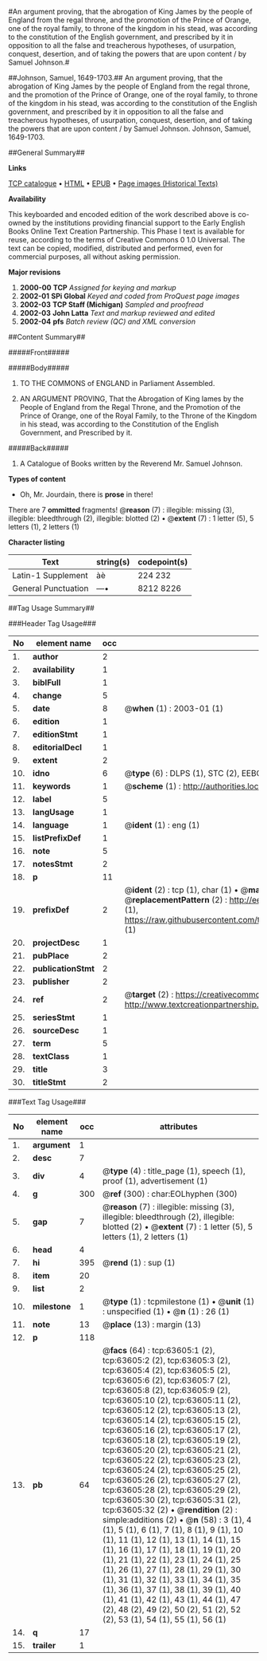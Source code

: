 #An argument proving, that the abrogation of King James by the people of England from the regal throne, and the promotion of the Prince of Orange, one of the royal family, to throne of the kingdom in his stead, was according to the constitution of the English government, and prescribed by it in opposition to all the false and treacherous hypotheses, of usurpation, conquest, desertion, and of taking the powers that are upon content / by Samuel Johnson.#

##Johnson, Samuel, 1649-1703.##
An argument proving, that the abrogation of King James by the people of England from the regal throne, and the promotion of the Prince of Orange, one of the royal family, to throne of the kingdom in his stead, was according to the constitution of the English government, and prescribed by it in opposition to all the false and treacherous hypotheses, of usurpation, conquest, desertion, and of taking the powers that are upon content / by Samuel Johnson.
Johnson, Samuel, 1649-1703.

##General Summary##

**Links**

[TCP catalogue](http://www.ota.ox.ac.uk/tcp/)  • 
[HTML](http://tei.it.ox.ac.uk/tcp/Texts-HTML/free/A46/A46942.html)  • 
[EPUB](http://tei.it.ox.ac.uk/tcp/Texts-EPUB/free/A46/A46942.epub) • 
[Page images (Historical Texts)](https://data.historicaltexts.jisc.ac.uk/view?pubId=eebo-12576699e&pageId=eebo-12576699e-63605-1)

**Availability**

This keyboarded and encoded edition of the
	       work described above is co-owned by the institutions
	       providing financial support to the Early English Books
	       Online Text Creation Partnership. This Phase I text is
	       available for reuse, according to the terms of Creative
	       Commons 0 1.0 Universal. The text can be copied,
	       modified, distributed and performed, even for
	       commercial purposes, all without asking permission.

**Major revisions**

1. __2000-00__ __TCP__ *Assigned for keying and markup*
1. __2002-01__ __SPi Global__ *Keyed and coded from ProQuest page images*
1. __2002-03__ __TCP Staff (Michigan)__ *Sampled and proofread*
1. __2002-03__ __John Latta__ *Text and markup reviewed and edited*
1. __2002-04__ __pfs__ *Batch review (QC) and XML conversion*

##Content Summary##

#####Front#####

#####Body#####

1. TO THE COMMONS of ENGLAND in Parliament Assembled.

1. AN ARGUMENT PROVING, That the Abrogation of King Iames by the People of England from the Regal Throne, and the Promotion of the Prince of Orange, one of the Royal Family, to the Throne of the Kingdom in his stead, was according to the Constitution of the English Government, and Prescribed by it.

#####Back#####

1. A Catalogue of Books written by the Reverend Mr. Samuel Johnson.

**Types of content**

  * Oh, Mr. Jourdain, there is **prose** in there!

There are 7 **ommitted** fragments! 
 @__reason__ (7) : illegible: missing (3), illegible: bleedthrough (2), illegible: blotted (2)  •  @__extent__ (7) : 1 letter (5), 5 letters (1), 2 letters (1)

**Character listing**


|Text|string(s)|codepoint(s)|
|---|---|---|
|Latin-1 Supplement|àè|224 232|
|General Punctuation|—•|8212 8226|

##Tag Usage Summary##

###Header Tag Usage###

|No|element name|occ|attributes|
|---|---|---|---|
|1.|__author__|2||
|2.|__availability__|1||
|3.|__biblFull__|1||
|4.|__change__|5||
|5.|__date__|8| @__when__ (1) : 2003-01 (1)|
|6.|__edition__|1||
|7.|__editionStmt__|1||
|8.|__editorialDecl__|1||
|9.|__extent__|2||
|10.|__idno__|6| @__type__ (6) : DLPS (1), STC (2), EEBO-CITATION (1), OCLC (1), VID (1)|
|11.|__keywords__|1| @__scheme__ (1) : http://authorities.loc.gov/ (1)|
|12.|__label__|5||
|13.|__langUsage__|1||
|14.|__language__|1| @__ident__ (1) : eng (1)|
|15.|__listPrefixDef__|1||
|16.|__note__|5||
|17.|__notesStmt__|2||
|18.|__p__|11||
|19.|__prefixDef__|2| @__ident__ (2) : tcp (1), char (1)  •  @__matchPattern__ (2) : ([0-9\-]+):([0-9IVX]+) (1), (.+) (1)  •  @__replacementPattern__ (2) : http://eebo.chadwyck.com/downloadtiff?vid=$1&page=$2 (1), https://raw.githubusercontent.com/textcreationpartnership/Texts/master/tcpchars.xml#$1 (1)|
|20.|__projectDesc__|1||
|21.|__pubPlace__|2||
|22.|__publicationStmt__|2||
|23.|__publisher__|2||
|24.|__ref__|2| @__target__ (2) : https://creativecommons.org/publicdomain/zero/1.0/ (1), http://www.textcreationpartnership.org/docs/. (1)|
|25.|__seriesStmt__|1||
|26.|__sourceDesc__|1||
|27.|__term__|5||
|28.|__textClass__|1||
|29.|__title__|3||
|30.|__titleStmt__|2||


###Text Tag Usage###

|No|element name|occ|attributes|
|---|---|---|---|
|1.|__argument__|1||
|2.|__desc__|7||
|3.|__div__|4| @__type__ (4) : title_page (1), speech (1), proof (1), advertisement (1)|
|4.|__g__|300| @__ref__ (300) : char:EOLhyphen (300)|
|5.|__gap__|7| @__reason__ (7) : illegible: missing (3), illegible: bleedthrough (2), illegible: blotted (2)  •  @__extent__ (7) : 1 letter (5), 5 letters (1), 2 letters (1)|
|6.|__head__|4||
|7.|__hi__|395| @__rend__ (1) : sup (1)|
|8.|__item__|20||
|9.|__list__|2||
|10.|__milestone__|1| @__type__ (1) : tcpmilestone (1)  •  @__unit__ (1) : unspecified (1)  •  @__n__ (1) : 26 (1)|
|11.|__note__|13| @__place__ (13) : margin (13)|
|12.|__p__|118||
|13.|__pb__|64| @__facs__ (64) : tcp:63605:1 (2), tcp:63605:2 (2), tcp:63605:3 (2), tcp:63605:4 (2), tcp:63605:5 (2), tcp:63605:6 (2), tcp:63605:7 (2), tcp:63605:8 (2), tcp:63605:9 (2), tcp:63605:10 (2), tcp:63605:11 (2), tcp:63605:12 (2), tcp:63605:13 (2), tcp:63605:14 (2), tcp:63605:15 (2), tcp:63605:16 (2), tcp:63605:17 (2), tcp:63605:18 (2), tcp:63605:19 (2), tcp:63605:20 (2), tcp:63605:21 (2), tcp:63605:22 (2), tcp:63605:23 (2), tcp:63605:24 (2), tcp:63605:25 (2), tcp:63605:26 (2), tcp:63605:27 (2), tcp:63605:28 (2), tcp:63605:29 (2), tcp:63605:30 (2), tcp:63605:31 (2), tcp:63605:32 (2)  •  @__rendition__ (2) : simple:additions (2)  •  @__n__ (58) : 3 (1), 4 (1), 5 (1), 6 (1), 7 (1), 8 (1), 9 (1), 10 (1), 11 (1), 12 (1), 13 (1), 14 (1), 15 (1), 16 (1), 17 (1), 18 (1), 19 (1), 20 (1), 21 (1), 22 (1), 23 (1), 24 (1), 25 (1), 26 (1), 27 (1), 28 (1), 29 (1), 30 (1), 31 (1), 32 (1), 33 (1), 34 (1), 35 (1), 36 (1), 37 (1), 38 (1), 39 (1), 40 (1), 41 (1), 42 (1), 43 (1), 44 (1), 47 (2), 48 (2), 49 (2), 50 (2), 51 (2), 52 (2), 53 (1), 54 (1), 55 (1), 56 (1)|
|14.|__q__|17||
|15.|__trailer__|1||
